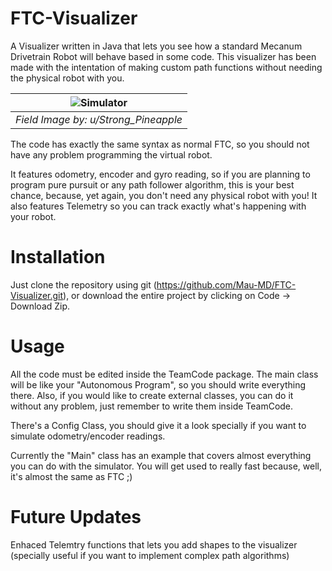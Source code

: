# FTC-Visualizer
A Visualizer written in Java that lets you see how a standard Mecanum Drivetrain Robot will behave based in some code. This visualizer has been made with the 
intentation of making custom path functions without needing the physical robot with you. 

| ![Simulator](https://user-images.githubusercontent.com/74751751/113522015-51f80e00-9552-11eb-8370-b6cc381b29e5.png) | 
|:--:| 
| *Field Image by: u/Strong_Pineapple* |



The code has exactly the same syntax as normal FTC, so you should not have any problem programming the virtual robot. 

It features odometry, encoder and gyro reading, so if you are planning to program pure pursuit or any path follower algorithm, this is your best chance,
because, yet again, you don't need any physical robot with you! It also features Telemetry so you can track exactly what's happening with your robot.

# Installation 
Just clone the repository using git (https://github.com/Mau-MD/FTC-Visualizer.git), or download the entire project by clicking on Code -> Download Zip. 

# Usage
All the code must be edited inside the TeamCode package. The main class will be like your "Autonomous Program", so you should write everything there. 
Also, if you would like to create external classes, you can do it without any problem, just remember to write them inside TeamCode. 

There's a Config Class, you should give it a look specially if you want to simulate odometry/encoder readings. 

Currently the "Main" class has an example that covers almost everything you can do with the simulator. You will get used to really fast because, well, it's almost
the same as FTC ;)

# Future Updates
Enhaced Telemtry functions that lets you add shapes to the visualizer (specially useful if you want to implement complex path algorithms)
